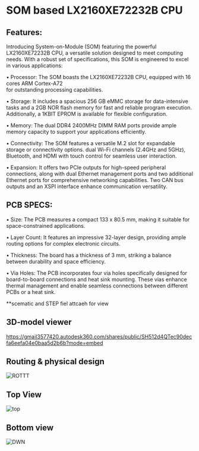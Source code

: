 # SOM based LX2160XE72232B CPU




## Features:

Introducing System-on-Module (SOM) featuring the powerful LX2160XE72232B CPU, 
a versatile solution designed to meet computing needs. With a robust set of specifications, this SOM is engineered to excel in various applications:

•	Processor: The SOM boasts the LX2160XE72232B CPU, equipped with 16 cores ARM Cortex-A72  
  for outstanding processing capabilities.
  
•	Storage: It includes a spacious 256 GB eMMC storage for data-intensive tasks and a 2GB NOR flash memory for fast and reliable program execution. 
   Additionally, a 1KBIT EPROM is available for flexible configuration.
   
•	Memory: The dual DDR4 2400MHz DIMM RAM ports provide ample memory capacity to support your applications efficiently.

•	Connectivity: The SOM features a versatile M.2 slot for expandable storage or connectivity options. 
  dual Wi-Fi channels (2.4GHz and 5GHz), Bluetooth, and HDMI with touch control for seamless user interaction.
  
•	Expansion: It offers two PCIe outputs for high-speed peripheral connections, along with dual Ethernet management ports and two additional Ethernet ports for comprehensive networking capabilities. 
  Two CAN bus outputs and an XSPI interface enhance communication versatility.


## PCB SPECS:

•	Size: The PCB measures a compact 133 x 80.5 mm, making it suitable for space-constrained applications.

•	Layer Count: It features an impressive 32-layer design, providing ample routing options for complex electronic circuits.

•	Thickness: The board has a thickness of 3 mm, striking a balance between durability and space efficiency.

•	Via Holes: The PCB incorporates four via holes specifically designed for board-to-board connections and heat sink mounting. 
  These vias enhance thermal management and enable seamless connections between different PCBs or a heat sink.

**scematic and STEP fiel attcaeh for view 

## 3D-model viewer 

https://gmail3577420.autodesk360.com/shares/public/SH512d4QTec90decfa6eefa04e0baa5d2b6b?mode=embed

## Routing & physical design

![ROTTT](https://github.com/liroman2312/SOM_based_LX2160XE72232B/assets/101349420/2c5f0afe-c8ec-4fd9-bbe8-21a49da208f0)


## Top View

![top](https://github.com/liroman2312/SOM_based_LX2160XE72232B/assets/101349420/bb50305f-39ac-4ea9-a944-b2fa20fa5ab6)

## Bottom view

![DWN](https://github.com/liroman2312/SOM_based_LX2160XE72232B/assets/101349420/f1607d36-52a6-4338-ba4e-f83d13cc9da7)



